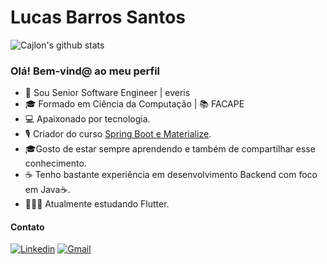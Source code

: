 # Lucas Barros Santos

<a align="center">![Cajlon's github stats](https://github-readme-stats.vercel.app/api?username=lucasbarrossantos&show_icons=true&theme=red)</a>



### Olá! Bem-vind@ ao meu perfil

- 👷 Sou Senior Software Engineer | everis
- 🎓 Formado em Ciência da Computação | 📚 FACAPE
- 💻 Apaixonado por tecnologia.
- 🎙️ Criador do curso [Spring Boot e Materialize](https://www.hotmart.com/product/curso-de-spring-boot-e-materialize).
- 🎓Gosto de estar sempre aprendendo e também de compartilhar esse conhecimento.
- ☕ Tenho bastante experiência em desenvolvimento Backend com foco em Java☕.
- 👨🏻‍💻 Atualmente estudando Flutter.

#### Contato
[![Linkedin](https://img.shields.io/badge/LinkedIn-blue?style=for-the-badge&logo=Linkedin)](https://www.linkedin.com/in/lucasbarrossantos/)
[![Gmail](https://img.shields.io/badge/-Gmail-c14438?style=for-the-badge&logo=Gmail&logoColor=white&link=mailto:lucas14081992@gmail.com)](mailto:lucas14081992@gmail.com)
